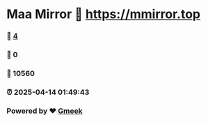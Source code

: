 # Maa Mirror :link: https://mmirror.top 
### :page_facing_up: [4](https://mmirror.top/tag.html) 
### :speech_balloon: 0 
### :hibiscus: 10560 
### :alarm_clock: 2025-04-14 01:49:43 
### Powered by :heart: [Gmeek](https://github.com/Meekdai/Gmeek)
